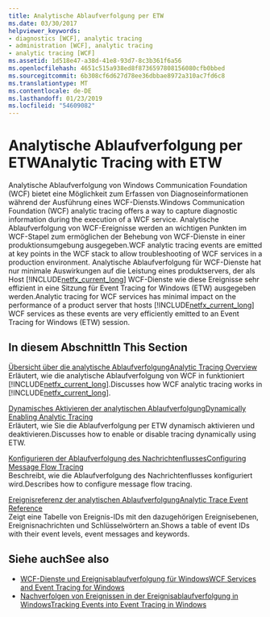 ```yaml
---
title: Analytische Ablaufverfolgung per ETW
ms.date: 03/30/2017
helpviewer_keywords:
- diagnostics [WCF], analytic tracing
- administration [WCF], analytic tracing
- analytic tracing [WCF]
ms.assetid: 1d518e47-a38d-41e8-93d7-8c3b361f6a56
ms.openlocfilehash: 4651c515a938ed8f8736597808156080cfb0bbed
ms.sourcegitcommit: 6b308cf6d627d78ee36dbbae8972a310ac7fd6c8
ms.translationtype: MT
ms.contentlocale: de-DE
ms.lasthandoff: 01/23/2019
ms.locfileid: "54609082"
---
```

# <a name="analytic-tracing-with-etw"></a><span data-ttu-id="f9f82-102">Analytische Ablaufverfolgung per ETW</span><span class="sxs-lookup"><span data-stu-id="f9f82-102">Analytic Tracing with ETW</span></span>
<span data-ttu-id="f9f82-103">Analytische Ablaufverfolgung von Windows Communication Foundation (WCF) bietet eine Möglichkeit zum Erfassen von Diagnoseinformationen während der Ausführung eines WCF-Diensts.</span><span class="sxs-lookup"><span data-stu-id="f9f82-103">Windows Communication Foundation (WCF) analytic tracing offers a way to capture diagnostic information during the execution of a WCF service.</span></span> <span data-ttu-id="f9f82-104">Analytische Ablaufverfolgung von WCF-Ereignisse werden an wichtigen Punkten im WCF-Stapel zum ermöglichen der Behebung von WCF-Dienste in einer produktionsumgebung ausgegeben.</span><span class="sxs-lookup"><span data-stu-id="f9f82-104">WCF analytic tracing events are emitted at key points in the WCF stack to allow troubleshooting of WCF services in a production environment.</span></span> <span data-ttu-id="f9f82-105">Analytische Ablaufverfolgung für WCF-Dienste hat nur minimale Auswirkungen auf die Leistung eines produktservers, der als Host [!INCLUDE[netfx_current_long](../../../../../includes/netfx-current-long-md.md)] WCF-Dienste wie diese Ereignisse sehr effizient in eine Sitzung für Event Tracing for Windows (ETW) ausgegeben werden.</span><span class="sxs-lookup"><span data-stu-id="f9f82-105">Analytic tracing for WCF services has minimal impact on the performance of a product server that hosts [!INCLUDE[netfx_current_long](../../../../../includes/netfx-current-long-md.md)] WCF services as these events are very efficiently emitted to an Event Tracing for Windows (ETW) session.</span></span>  
  
## <a name="in-this-section"></a><span data-ttu-id="f9f82-106">In diesem Abschnitt</span><span class="sxs-lookup"><span data-stu-id="f9f82-106">In This Section</span></span>  
 [<span data-ttu-id="f9f82-107">Übersicht über die analytische Ablaufverfolgung</span><span class="sxs-lookup"><span data-stu-id="f9f82-107">Analytic Tracing Overview</span></span>](../../../../../docs/framework/wcf/diagnostics/etw/analytic-tracing-overview.md)  
 <span data-ttu-id="f9f82-108">Erläutert, wie die analytische Ablaufverfolgung von WCF in funktioniert [!INCLUDE[netfx_current_long](../../../../../includes/netfx-current-long-md.md)].</span><span class="sxs-lookup"><span data-stu-id="f9f82-108">Discusses how WCF analytic tracing works in [!INCLUDE[netfx_current_long](../../../../../includes/netfx-current-long-md.md)].</span></span>  
  
 [<span data-ttu-id="f9f82-109">Dynamisches Aktivieren der analytischen Ablaufverfolgung</span><span class="sxs-lookup"><span data-stu-id="f9f82-109">Dynamically Enabling Analytic Tracing</span></span>](../../../../../docs/framework/wcf/diagnostics/etw/dynamically-enabling-analytic-tracing.md)  
 <span data-ttu-id="f9f82-110">Erläutert, wie Sie die Ablaufverfolgung per ETW dynamisch aktivieren und deaktivieren.</span><span class="sxs-lookup"><span data-stu-id="f9f82-110">Discusses how to enable or disable tracing dynamically using ETW.</span></span>  
  
 [<span data-ttu-id="f9f82-111">Konfigurieren der Ablaufverfolgung des Nachrichtenflusses</span><span class="sxs-lookup"><span data-stu-id="f9f82-111">Configuring Message Flow Tracing</span></span>](../../../../../docs/framework/wcf/diagnostics/etw/configuring-message-flow-tracing.md)  
 <span data-ttu-id="f9f82-112">Beschreibt, wie die Ablaufverfolgung des Nachrichtenflusses konfiguriert wird.</span><span class="sxs-lookup"><span data-stu-id="f9f82-112">Describes how to configure message flow tracing.</span></span>  
  
 [<span data-ttu-id="f9f82-113">Ereignisreferenz der analytischen Ablaufverfolgung</span><span class="sxs-lookup"><span data-stu-id="f9f82-113">Analytic Trace Event Reference</span></span>](../../../../../docs/framework/wcf/diagnostics/etw/analytic-trace-event-reference.md)  
 <span data-ttu-id="f9f82-114">Zeigt eine Tabelle von Ereignis-IDs mit den dazugehörigen Ereignisebenen, Ereignisnachrichten und Schlüsselwörtern an.</span><span class="sxs-lookup"><span data-stu-id="f9f82-114">Shows a table of event IDs with their event levels, event messages and keywords.</span></span>  
  
## <a name="see-also"></a><span data-ttu-id="f9f82-115">Siehe auch</span><span class="sxs-lookup"><span data-stu-id="f9f82-115">See also</span></span>
- [<span data-ttu-id="f9f82-116">WCF-Dienste und Ereignisablaufverfolgung für Windows</span><span class="sxs-lookup"><span data-stu-id="f9f82-116">WCF Services and Event Tracing for Windows</span></span>](../../../../../docs/framework/wcf/samples/wcf-services-and-event-tracing-for-windows.md)
- [<span data-ttu-id="f9f82-117">Nachverfolgen von Ereignissen in der Ereignisablaufverfolgung in Windows</span><span class="sxs-lookup"><span data-stu-id="f9f82-117">Tracking Events into Event Tracing in Windows</span></span>](../../../../../docs/framework/windows-workflow-foundation/samples/tracking-events-into-event-tracing-in-windows.md)
